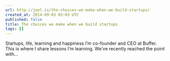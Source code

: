```yaml
---
url: http://joel.is/the-choices-we-make-when-we-build-startups/
created_at: 2014-09-03 03:03 UTC
published: false
title: The choices we make when we build startups
tags: []
---
```


Startups, life, learning and happiness
I’m co-founder and CEO at Buffer. This is where I share lessons I’m learning. We’ve recently reached the point with…
